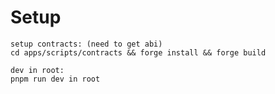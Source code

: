 # Setup

```
setup contracts: (need to get abi)
cd apps/scripts/contracts && forge install && forge build
```

```
dev in root:
pnpm run dev in root
```
